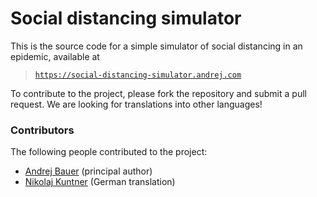 # Social distancing simulator

This is the source code for a simple simulator of social distancing in an epidemic,
available at

> [`https://social-distancing-simulator.andrej.com`](http://social-distancing-simulator.andrej.com/)

To contribute to the project, please fork the repository and submit a pull request.
We are looking for translations into other languages!

### Contributors

The following people contributed to the project:

* [Andrej Bauer](http://www.andrej.com/) (principal author)
* [Nikolaj Kuntner](https://github.com/Nikolaj-K) (German translation)
